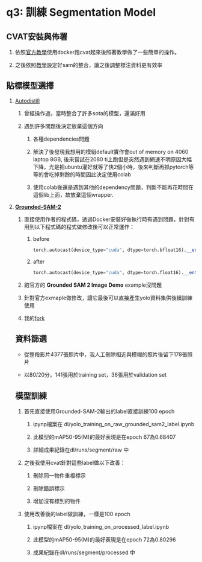 # q3: 訓練 Segmentation Model

## CVAT安裝與佈署

1. 依照[官方教學](https://docs.cvat.ai/docs/administration/basics/installation/)使用docker跑cvat起來後照著教學做了一些簡單的操作。

2. 之後依照[教學](https://www.youtube.com/watch?v=xopaChA1xn0)設定好sam的整合，讓之後調整標注資料更有效率

## 貼標模型選擇

1. [Autodistill](https://github.com/autodistill/autodistill-grounded-sam-2)

   1. 曾經操作過，當時整合了許多sota的模型，還滿好用

   2. 遇到許多問題後決定放棄這個方向

      1. 各種dependencies問題

      2. 解決了後發現我想用的模組default實作會out of memory on 4060 laptop 8GB, 後來嘗試在2080 ti上跑但是突然遇到網速不明原因大幅下降，光是把ubuntu灌好就等了快2個小時，後來判斷再抓pytorch等等的會吃掉剩餘的時間因此決定使用colab

      3. 使用colab後還是遇到其他的dependency問題，判斷不能再花時間在這個lib上面，故放棄這個wrapper.

2. **[Grounded-SAM-2](https://github.com/IDEA-Research/Grounded-SAM-2)**

   1. 直接使用作者的程式碼，透過Docker安裝好後執行時有遇到問題，針對有用到以下程式碼的程式做修改後可以正常運作：

      1. before

         ```python
         torch.autocast(device_type="cuda", dtype=torch.bfloat16).__enter__()
         ```

      2. after

         ```python
         torch.autocast(device_type="cuda", dtype=torch.float16).__enter__()
         ```

   2. 跑官方的 **Grounded SAM 2 Image Demo** example沒問題

   3. 針對官方exmaple做修改，讓它最後可以直接產生yolo資料集供後續訓練使用

   4. 我的[fork](https://github.com/jhihdewu/Grounded-SAM-2)

   ## 資料篩選

   - 從整段影片4377張照片中，我人工刪除相近與模糊的照片後留下178張照片

   - 以80/20分，141張用於training set，36張用於validation set

   ## 模型訓練

   1. 首先直接使用Grounded-SAM-2輸出的label直接訓練100 epoch

      1. ipynp檔案在 dl/yolo_training_on_raw_grounded_sam2_label.ipynb

      2. 此模型的mAP50-95(M)的最好表現是在epoch 67為0.68407

      3. 詳細成果紀錄在dl/runs/segment/raw 中

   2. 之後我使用cvat針對這些label做以下改善：

      1. 刪除同一物件重複標示

      2. 刪除錯誤標示

      3. 增加沒有標到的物件

   3. 使用改善後的label做訓練，一樣是100 epoch

      1. ipynp檔案在  dl/yolo_training_on_processed_label.ipynb

      2. 此模型的mAP50-95(M)的最好表現是在epoch 72為0.80296

      3. 成果紀錄在dl/runs/segment/processed 中

   

